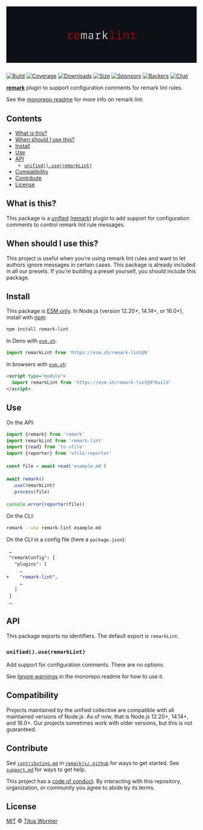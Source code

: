# ![remark-lint][logo]

[![Build][build-badge]][build]
[![Coverage][coverage-badge]][coverage]
[![Downloads][downloads-badge]][downloads]
[![Size][size-badge]][size]
[![Sponsors][sponsors-badge]][collective]
[![Backers][backers-badge]][collective]
[![Chat][chat-badge]][chat]

**[remark][]** plugin to support configuration comments for remark lint rules.

See the [monorepo readme][mono] for more info on remark lint.

## Contents

* [What is this?](#what-is-this)
* [When should I use this?](#when-should-i-use-this)
* [Install](#install)
* [Use](#use)
* [API](#api)
  * [`unified().use(remarkLint)`](#unifieduseremarklint)
* [Compatibility](#compatibility)
* [Contribute](#contribute)
* [License](#license)

## What is this?

This package is a [unified][] ([remark][]) plugin to add support for
configuration comments to control remark lint rule messages.

## When should I use this?

This project is useful when you’re using remark lint rules and want to let
authors ignore messages in certain cases.
This package is already included in all our presets.
If you’re building a preset yourself, you should include this package.

## Install

This package is [ESM only][esm].
In Node.js (version 12.20+, 14.14+, or 16.0+), install with [npm][]:

```sh
npm install remark-lint
```

In Deno with [`esm.sh`][esmsh]:

```js
import remarkLint from 'https://esm.sh/remark-lint@9'
```

In browsers with [`esm.sh`][esmsh]:

```html
<script type="module">
  import remarkLint from 'https://esm.sh/remark-lint@9?build'
</script>
```

## Use

On the API:

```js
import {remark} from 'remark'
import remarkLint from 'remark-lint'
import {read} from 'to-vfile'
import {reporter} from 'vfile-reporter'

const file = await read('example.md')

await remark()
  .use(remarkLint)
  .process(file)

console.error(reporter(file))
```

On the CLI:

```sh
remark --use remark-lint example.md
```

On the CLI in a config file (here a `package.json`):

```diff
 …
 "remarkConfig": {
   "plugins": [
     …
+    "remark-lint",
     …
   ]
 }
 …
```

## API

This package exports no identifiers.
The default export is `remarkLint`.

### `unified().use(remarkLint)`

Add support for configuration comments.
There are no options.

See [Ignore warnings][ignore] in the monorepo readme for how to use it.

## Compatibility

Projects maintained by the unified collective are compatible with all maintained
versions of Node.js.
As of now, that is Node.js 12.20+, 14.14+, and 16.0+.
Our projects sometimes work with older versions, but this is not guaranteed.

## Contribute

See [`contributing.md`][contributing] in [`remarkjs/.github`][health] for ways
to get started.
See [`support.md`][support] for ways to get help.

This project has a [code of conduct][coc].
By interacting with this repository, organization, or community you agree to
abide by its terms.

## License

[MIT][license] © [Titus Wormer][author]

[logo]: https://raw.githubusercontent.com/remarkjs/remark-lint/014fca7/logo.svg?sanitize=true

[build-badge]: https://github.com/remarkjs/remark-lint/workflows/main/badge.svg

[build]: https://github.com/remarkjs/remark-lint/actions

[coverage-badge]: https://img.shields.io/codecov/c/github/remarkjs/remark-lint.svg

[coverage]: https://codecov.io/github/remarkjs/remark-lint

[downloads-badge]: https://img.shields.io/npm/dm/remark-lint.svg

[downloads]: https://www.npmjs.com/package/remark-lint

[size-badge]: https://img.shields.io/bundlephobia/minzip/remark-lint.svg

[size]: https://bundlephobia.com/result?p=remark-lint

[sponsors-badge]: https://opencollective.com/unified/sponsors/badge.svg

[backers-badge]: https://opencollective.com/unified/backers/badge.svg

[collective]: https://opencollective.com/unified

[chat-badge]: https://img.shields.io/badge/chat-discussions-success.svg

[chat]: https://github.com/remarkjs/remark/discussions

[esm]: https://gist.github.com/sindresorhus/a39789f98801d908bbc7ff3ecc99d99c

[esmsh]: https://esm.sh

[npm]: https://docs.npmjs.com/cli/install

[health]: https://github.com/remarkjs/.github

[contributing]: https://github.com/remarkjs/.github/blob/main/contributing.md

[support]: https://github.com/remarkjs/.github/blob/main/support.md

[coc]: https://github.com/remarkjs/.github/blob/main/code-of-conduct.md

[license]: https://github.com/remarkjs/remark-lint/blob/main/license

[author]: https://wooorm.com

[unified]: https://github.com/unifiedjs/unified

[remark]: https://github.com/remarkjs/remark

[mono]: https://github.com/remarkjs/remark-lint

[ignore]: https://github.com/remarkjs/remark-lint#ignore-warnings
